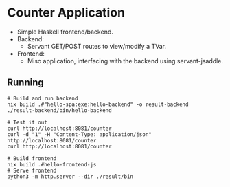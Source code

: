 # Counter Application

- Simple Haskell frontend/backend.
- Backend:
  - Servant GET/POST routes to view/modify a TVar.
- Frontend:
  - Miso application, interfacing with the backend using servant-jsaddle.

## Running

```
# Build and run backend
nix build .#"hello-spa:exe:hello-backend" -o result-backend
./result-backend/bin/hello-backend

# Test it out
curl http://localhost:8081/counter
curl -d "1" -H "Content-Type: application/json" http://localhost:8081/counter
curl http://localhost:8081/counter

# Build frontend
nix build .#hello-frontend-js
# Serve frontend
python3 -m http.server --dir ./result/bin
```
